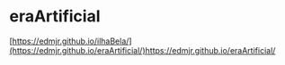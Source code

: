 # eraArtificial
[https://edmjr.github.io/ilhaBela/](https://edmjr.github.io/eraArtificial/)https://edmjr.github.io/eraArtificial/
